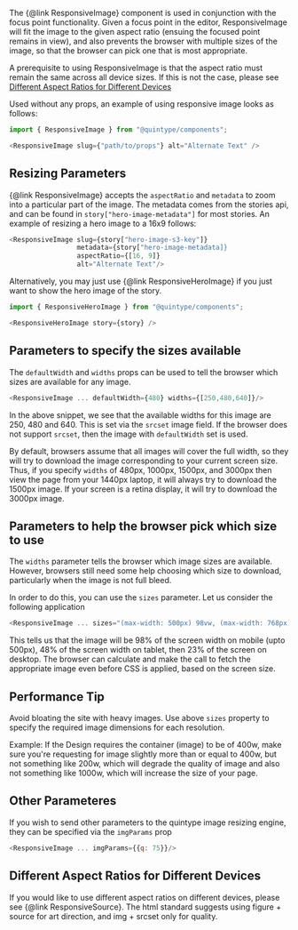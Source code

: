 The {@link ResponsiveImage} component is used in conjunction with the focus point functionality. Given a focus point in the editor, ResponsiveImage will fit the image to the given aspect ratio (ensuing the focused point remains in view), and also prevents the browser with multiple sizes of the image, so that the browser can pick one that is most appropriate.

A prerequisite to using ResponsiveImage is that the aspect ratio must remain the same across all device sizes. If this is not the case, please see [Different Aspect Ratios for Different Devices](#different-aspect-ratios-for-different-devices)

Used without any props, an example of using responsive image looks as follows:
```javascript
import { ResponsiveImage } from "@quintype/components";

<ResponsiveImage slug={"path/to/props"} alt="Alternate Text" />
```

## Resizing Parameters

{@link ResponsiveImage} accepts the `aspectRatio` and `metadata` to zoom into a particular part of the image. The metadata comes from the stories api, and can be found in `story["hero-image-metadata"]` for most stories. An example of resizing a hero image to a 16x9 follows:

```javascript
<ResponsiveImage slug={story["hero-image-s3-key"]}
                 metadata={story["hero-image-metadata]}
                 aspectRatio={[16, 9]}
                 alt="Alternate Text"/>
```

Alternatively, you may just use {@link ResponsiveHeroImage} if you just want to show the hero image of the story.

```javascript
import { ResponsiveHeroImage } from "@quintype/components";

<ResponsiveHeroImage story={story} />
```


## Parameters to specify the sizes available

The `defaultWidth` and `widths` props can be used to tell the browser which sizes are available for any image.

```javascript
<ResponsiveImage ... defaultWidth={480} widths={[250,480,640]}/>
```

In the above snippet, we see that the available widths for this image are 250, 480 and 640. This is set via the `srcset` image field. If the browser does not support `srcset`, then the image with `defaultWidth` set is used.

By default, browsers assume that all images will cover the full width, so they will try to download the image corresponding to your current screen size. Thus, if you specify `widths` of 480px, 1000px, 1500px, and 3000px then view the page from your 1440px laptop, it will always try to download the 1500px image. If your screen is a retina display, it will try to download the 3000px image.

## Parameters to help the browser pick which size to use

The `widths` parameter tells the browser which image sizes are available. However, browsers still need some help choosing which size to download, particularly when the image is not full bleed.

In order to do this, you can use the `sizes` parameter. Let us consider the following application

```javascript
<ResponsiveImage ... sizes="(max-width: 500px) 98vw, (max-width: 768px) 48vw, 23vw"/>
```

This tells us that the image will be 98% of the screen width on mobile (upto 500px), 48% of the screen width on tablet, then 23% of the screen on desktop. The browser can calculate and make the call to fetch the appropriate image even before CSS is applied, based on the screen size.

## Performance Tip

Avoid bloating the site with heavy images. Use above `sizes` property to specify the required image dimensions for each resolution.

Example: If the Design requires the container (image) to be of 400w, make sure you're requesting for image slightly more than or equal to 400w, but not something like 200w, which will degrade the quality of image and also not something like 1000w, which will increase the size of your page.

## Other Parameteres

If you wish to send other parameters to the quintype image resizing engine, they can be specified via the `imgParams` prop

```javascript
<ResponsiveImage ... imgParams={{q: 75}}/>
```

## Different Aspect Ratios for Different Devices

If you would like to use different aspect ratios on different devices, please see {@link ResponsiveSource}. The html standard suggests using figure + source for art direction, and img + srcset only for quality.
